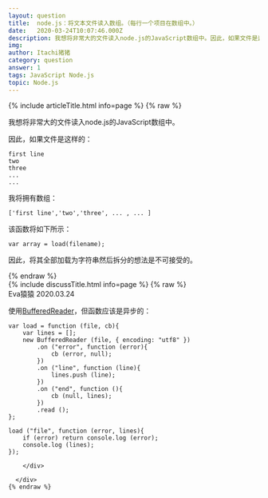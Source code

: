 ```yaml
---
layout: question
title:  node.js：将文本文件读入数组。（每行一个项目在数组中。）
date:   2020-03-24T10:07:46.000Z
description: 我想将非常大的文件读入node.js的JavaScript数组中。因此，如果文件是这样的：first linetwo three........
img: 
author: Itachi猪猪
category: question
answer: 1
tags: JavaScript Node.js
topic: Node.js
---
```

<div class="article-root">
  <div class="article">
    {% include articleTitle.html info=page %}
    {% raw %}
    <div class="article-content"><p><font style="vertical-align: inherit;"><font style="vertical-align: inherit;">我想将非常大的文件读入node.js的JavaScript数组中。</font></font></p>

<p><font style="vertical-align: inherit;"><font style="vertical-align: inherit;">因此，如果文件是这样的：</font></font></p>

<pre><code>first line<font></font>
two <font></font>
three<font></font>
...<font></font>
...<font></font>
</code></pre>

<p><font style="vertical-align: inherit;"><font style="vertical-align: inherit;">我将拥有数组： </font></font></p>

<pre><code>['first line','two','three', ... , ... ] 
</code></pre>

<p><font style="vertical-align: inherit;"><font style="vertical-align: inherit;">该函数将如下所示：</font></font></p>

<pre><code>var array = load(filename); 
</code></pre>

<p><font style="vertical-align: inherit;"><font style="vertical-align: inherit;">因此，将其全部加载为字符串然后拆分的想法是不可接受的。</font></font></p></div>
    {% endraw %}
  </div>

  <div class="discuss-wrapper">
    {% include discussTitle.html info=page %}
    {% raw %}
    <div class="discuss-item">
        <div class="discuss-parent">
          <div class="discuss-meta">
            <span class="discuss-user">Eva猿猿</span>
            <span class="discuss-time">2020.03.24</span>
          </div>
          <div class="discuss-comment"><p><font style="vertical-align: inherit;"><font style="vertical-align: inherit;">使用</font></font><a href="https://github.com/Gagle/Node-BufferedReader"><font style="vertical-align: inherit;"><font style="vertical-align: inherit;">BufferedReader</font></font></a><font style="vertical-align: inherit;"><font style="vertical-align: inherit;">，但函数应该是异步的：</font></font></p>

<pre><code>var load = function (file, cb){<font></font>
    var lines = [];<font></font>
    new BufferedReader (file, { encoding: "utf8" })<font></font>
        .on ("error", function (error){<font></font>
            cb (error, null);<font></font>
        })<font></font>
        .on ("line", function (line){<font></font>
            lines.push (line);<font></font>
        })<font></font>
        .on ("end", function (){<font></font>
            cb (null, lines);<font></font>
        })<font></font>
        .read ();<font></font>
};<font></font>
<font></font>
load ("file", function (error, lines){<font></font>
    if (error) return console.log (error);<font></font>
    console.log (lines);<font></font>
});<font></font>
</code></pre></div>
        </div>
        
      </div>
    {% endraw %}
  </div>
<div>
